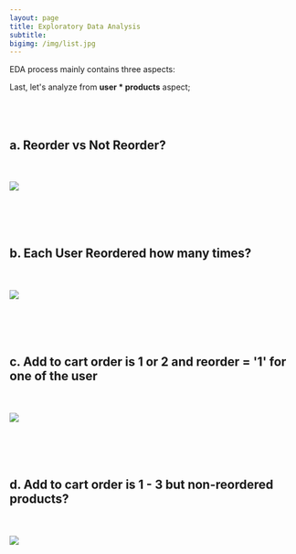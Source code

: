 ```yaml
---
layout: page
title: Exploratory Data Analysis 
subtitle:
bigimg: /img/list.jpg
---
```


EDA process mainly contains three aspects: 

Last, let's analyze from **user * products** aspect; 
<br>
<br>
<br>
<br>
## a.	Reorder vs Not Reorder?
<br>
<br>
<div class='tableauPlaceholder' id='viz1556244397374' style='position: relative'><noscript><a href='#'><img alt=' ' src='https:&#47;&#47;public.tableau.com&#47;static&#47;images&#47;D3&#47;D3-Reorder&#47;Dashboard1&#47;1_rss.png' style='border: none' /></a></noscript><object class='tableauViz'  style='display:none;'><param name='host_url' value='https%3A%2F%2Fpublic.tableau.com%2F' /> <param name='embed_code_version' value='3' /> <param name='site_root' value='' /><param name='name' value='D3-Reorder&#47;Dashboard1' /><param name='tabs' value='no' /><param name='toolbar' value='yes' /><param name='static_image' value='https:&#47;&#47;public.tableau.com&#47;static&#47;images&#47;D3&#47;D3-Reorder&#47;Dashboard1&#47;1.png' /> <param name='animate_transition' value='yes' /><param name='display_static_image' value='yes' /><param name='display_spinner' value='yes' /><param name='display_overlay' value='yes' /><param name='display_count' value='yes' /><param name='filter' value='publish=yes' /></object></div>                
<script type='text/javascript'>var divElement = document.getElementById('viz1556244397374');var vizElement = divElement.getElementsByTagName('object')[0];if ( divElement.offsetWidth > 800 ) { vizElement.style.width='700px';vizElement.style.height='627px';} else if ( divElement.offsetWidth > 500 ) { vizElement.style.width='700px';vizElement.style.height='627px';} else { vizElement.style.width='100%';vizElement.style.height='727px';}var scriptElement = document.createElement('script');scriptElement.src = 'https://public.tableau.com/javascripts/api/viz_v1.js';                    vizElement.parentNode.insertBefore(scriptElement, vizElement);</script>
<br>
<br>
<br>
<br>


## b. Each User Reordered how many times?
<br>
<br>
<div class='tableauPlaceholder' id='viz1556333632141' style='position: relative'><noscript><a href='#'><img alt=' ' src='https:&#47;&#47;public.tableau.com&#47;static&#47;images&#47;us&#47;userone&#47;Sheet1&#47;1_rss.png' style='border: none' /></a></noscript><object class='tableauViz'  style='display:none;'><param name='host_url' value='https%3A%2F%2Fpublic.tableau.com%2F' /> <param name='embed_code_version' value='3' /> <param name='site_root' value='' /><param name='name' value='userone&#47;Sheet1' /><param name='tabs' value='no' /><param name='toolbar' value='yes' /><param name='static_image' value='https:&#47;&#47;public.tableau.com&#47;static&#47;images&#47;us&#47;userone&#47;Sheet1&#47;1.png' /> <param name='animate_transition' value='yes' /><param name='display_static_image' value='yes' /><param name='display_spinner' value='yes' /><param name='display_overlay' value='yes' /><param name='display_count' value='yes' /><param name='filter' value='publish=yes' /></object></div>
<script type='text/javascript'>var divElement = document.getElementById('viz1556333632141');var vizElement = divElement.getElementsByTagName('object')[0];vizElement.style.width='100%';vizElement.style.height=(divElement.offsetWidth*0.75)+'px';var scriptElement = document.createElement('script');scriptElement.src = 'https://public.tableau.com/javascripts/api/viz_v1.js'; vizElement.parentNode.insertBefore(scriptElement, vizElement);                </script>
<br>
<br>
<br>
<br>


## c. Add to cart order is 1 or 2 and reorder = '1' for one of the user
<br>
<br>
<div class='tableauPlaceholder' id='viz1556334107762' style='position: relative'><noscript><a href='#'><img alt=' ' src='https:&#47;&#47;public.tableau.com&#47;static&#47;images&#47;us&#47;userone&#47;Sheet2&#47;1_rss.png' style='border: none' /></a></noscript><object class='tableauViz'  style='display:none;'><param name='host_url' value='https%3A%2F%2Fpublic.tableau.com%2F' /> <param name='embed_code_version' value='3' /> <param name='site_root' value='' /><param name='name' value='userone&#47;Sheet2' /><param name='tabs' value='no' /><param name='toolbar' value='yes' /><param name='static_image' value='https:&#47;&#47;public.tableau.com&#47;static&#47;images&#47;us&#47;userone&#47;Sheet2&#47;1.png' /> <param name='animate_transition' value='yes' /><param name='display_static_image' value='yes' /><param name='display_spinner' value='yes' /><param name='display_overlay' value='yes' /><param name='display_count' value='yes' /><param name='filter' value='publish=yes' /></object></div>
<script type='text/javascript'>var divElement = document.getElementById('viz1556334107762');var vizElement = divElement.getElementsByTagName('object')[0];vizElement.style.width='100%';vizElement.style.height=(divElement.offsetWidth*0.75)+'px';var scriptElement = document.createElement('script');scriptElement.src = 'https://public.tableau.com/javascripts/api/viz_v1.js'; vizElement.parentNode.insertBefore(scriptElement, vizElement);                </script>
<br>
<br>
<br>
<br>


## d. Add to cart order is 1 - 3 but non-reordered products?
<br>
<br>

<div class='tableauPlaceholder' id='viz1556323475135' style='position: relative'><noscript><a href='#'><img alt=' ' src='https:&#47;&#47;public.tableau.com&#47;static&#47;images&#47;D2&#47;D2-Products&#47;Sheet6&#47;1_rss.png' style='border: none' /></a></noscript><object class='tableauViz'  style='display:none;'><param name='host_url' value='https%3A%2F%2Fpublic.tableau.com%2F' /> <param name='embed_code_version' value='3' /> <param name='site_root' value='' /><param name='name' value='D2-Products&#47;Sheet6' /><param name='tabs' value='no' /><param name='toolbar' value='yes' /><param name='static_image' value='https:&#47;&#47;public.tableau.com&#47;static&#47;images&#47;D2&#47;D2-Products&#47;Sheet6&#47;1.png' /> <param name='animate_transition' value='yes' /><param name='display_static_image' value='yes' /><param name='display_spinner' value='yes' /><param name='display_overlay' value='yes' /><param name='display_count' value='yes' /><param name='filter' value='publish=yes' /></object></div>
<script type='text/javascript'>var divElement = document.getElementById('viz1556323475135');var vizElement = divElement.getElementsByTagName('object')[0];vizElement.style.width='100%';vizElement.style.height=(divElement.offsetWidth*0.75)+'px';var scriptElement = document.createElement('script');scriptElement.src = 'https://public.tableau.com/javascripts/api/viz_v1.js'; vizElement.parentNode.insertBefore(scriptElement, vizElement);                </script>
<br>
<br>
